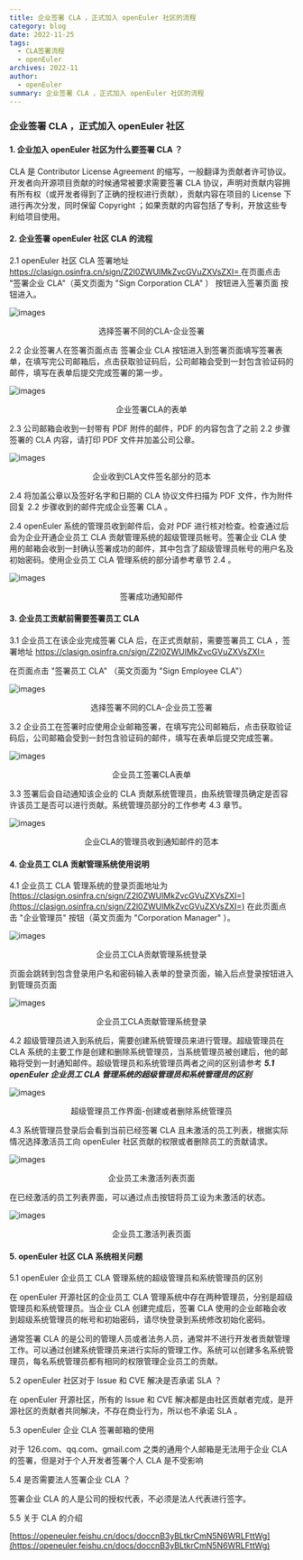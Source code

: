 ```yaml
---
title: 企业签署 CLA ，正式加入 openEuler 社区的流程
category: blog
date: 2022-11-25
tags:
  - CLA签署流程
  - openEuler
archives: 2022-11
author:
  - openEuler
summary: 企业签署 CLA ，正式加入 openEuler 社区的流程
---
```


### 企业签署 CLA ，正式加入 openEuler 社区

#### 1. 企业加入 openEuler 社区为什么要签署 CLA ？

CLA 是 Contributor License Agreement 的缩写，一般翻译为贡献者许可协议。开发者向开源项目贡献的时候通常被要求需要签署 CLA 协议，声明对贡献内容拥有所有权（或开发者得到了正确的授权进行贡献），贡献内容在项目的 License 下进行再次分发，同时保留 Copyright ；如果贡献的内容包括了专利，开放这些专利给项目使用。

#### 2. 企业签署 openEuler 社区 CLA 的流程


2.1 openEuler 社区 CLA 签署地址 [https://clasign.osinfra.cn/sign/Z2l0ZWUlMkZvcGVuZXVsZXI= ](https://clasign.osinfra.cn/sign/Z2l0ZWUlMkZvcGVuZXVsZXI=)
在页面点击 "签署企业 CLA"（英文页面为 "Sign Corporation CLA" ） 按钮进入签署页面 按钮进入。

![images](./images/1.jpg)

 <p align=center>选择签署不同的CLA-企业签署</p>

2.2 企业签署人在签署页面点击 签署企业 CLA 按钮进入到签署页面填写签署表单，在填写完公司邮箱后，点击获取验证码后，公司邮箱会受到一封包含验证码的邮件，填写在表单后提交完成签署的第一步。

![images](./images/2.png)

 <p align=center>企业签署CLA的表单</p>

2.3 公司邮箱会收到一封带有 PDF 附件的邮件，PDF 的内容包含了之前 2.2 步骤签署的 CLA 内容，请打印 PDF 文件并加盖公司公章。

![images](./images/3.png)

 <p align=center>企业收到CLA文件签名部分的范本</p>

2.4 将加盖公章以及签好名字和日期的 CLA 协议文件扫描为 PDF 文件，作为附件回复 2.2 步骤收到的邮件完成企业签署 CLA 。

2.4 openEuler 系统的管理员收到邮件后，会对 PDF 进行核对检查。检查通过后会为企业开通企业员工 CLA 贡献管理系统的超级管理员帐号。签署企业 CLA 使用的邮箱会收到一封确认签署成功的邮件，其中包含了超级管理员帐号的用户名及初始密码。使用企业员工 CLA 管理系统的部分请参考章节 2.4 。

![images](./images/4.png)

 <p align=center> 签署成功通知邮件</p>

#### 3. 企业员工贡献前需要签署员工 CLA 

3.1 企业员工在该企业完成签署 CLA 后，在正式贡献前，需要签署员工 CLA ，签署地址 [https://clasign.osinfra.cn/sign/Z2l0ZWUlMkZvcGVuZXVsZXI= ](https://clasign.osinfra.cn/sign/Z2l0ZWUlMkZvcGVuZXVsZXI=)

在页面点击 "签署员工 CLA" （英文页面为 "Sign Employee CLA"）

![images](./images/5.jpg)

 <p align=center> 选择签署不同的CLA-企业员工签署</p>

3.2 企业员工在签署时应使用企业邮箱签署，在填写完公司邮箱后，点击获取验证码后，公司邮箱会受到一封包含验证码的邮件，填写在表单后提交完成签署。

![images](./images/6.png)

 <p align=center>  企业员工签署CLA表单</p>

3.3 签署后会自动通知该企业的 CLA 贡献系统管理员，由系统管理员确定是否容许该员工是否可以进行贡献。系统管理员部分的工作参考 4.3 章节。

![images](./images/7.png)

 <p align=center> 企业CLA的管理员收到通知邮件的范本</p>

#### 4. 企业员工 CLA 贡献管理系统使用说明

4.1 企业员工 CLA 管理系统的登录页面地址为 [https://clasign.osinfra.cn/sign/Z2l0ZWUlMkZvcGVuZXVsZXI=](https://clasign.osinfra.cn/sign/Z2l0ZWUlMkZvcGVuZXVsZXI=) 在此页面点击 "企业管理员" 按钮（英文页面为 "Corporation Manager" ）。

![images](./images/8.jpg)

 <p align=center>企业员工CLA贡献管理系统登录</p>
 

页面会跳转到包含登录用户名和密码输入表单的登录页面，输入后点登录按钮进入到管理员页面

![images](./images/9.png)

<p align=center>企业员工CLA贡献管理系统登录</p>

4.2 超级管理员进入到系统后，需要创建系统管理员来进行管理。超级管理员在 CLA 系统的主要工作是创建和删除系统管理员，当系统管理员被创建后，他的邮箱将受到一封通知邮件。超级管理员和系统管理员两者之间的区别请参考 ***5.1 openEuler 企业员工 CLA 管理系统的超级管理员和系统管理员的区别***

![images](./images/10.png)

<p align=center>超级管理员工作界面-创建或者删除系统管理员</p>

4.3 系统管理员登录后会看到当前已经签署 CLA 且未激活的员工列表，根据实际情况选择激活员工向 openEuler 社区贡献的权限或者删除员工的贡献请求。

![images](./images/11.png)

<p align=center> 企业员工未激活列表页面</p>

在已经激活的员工列表界面，可以通过点击按钮将员工设为未激活的状态。

![images](./images/12.png)

<p align=center> 企业员工激活列表页面</p>

#### 5. openEuler 社区 CLA 系统相关问题

5.1 openEuler 企业员工 CLA 管理系统的超级管理员和系统管理员的区别

在 openEuler 开源社区的企业员工 CLA 管理系统中存在两种管理员，分别是超级管理员和系统管理员。当企业 CLA 创建完成后，签署 CLA 使用的企业邮箱会收到超级系统管理员的帐号和初始密码，请尽快登录到系统修改初始化密码。

通常签署 CLA 的是公司的管理人员或者法务人员，通常并不进行开发者贡献管理工作。可以通过创建系统管理员来进行实际的管理工作。系统可以创建多名系统管理员，每名系统管理员都有相同的权限管理企业员工的贡献。

5.2 openEuler 社区对于 Issue 和 CVE 解决是否承诺 SLA ？

在 openEuler 开源社区，所有的 Issue 和 CVE 解决都是由社区贡献者完成，是开源社区的贡献者共同解决，不存在商业行为，所以也不承诺 SLA 。

5.3 openEuler 企业 CLA 签署邮箱的使用

对于 126.com、qq.com、gmail.com 之类的通用个人邮箱是无法用于企业 CLA 的签署，但是对于个人开发者签署个人 CLA 是不受影响

5.4 是否需要法人签署企业 CLA ？

签署企业 CLA 的人是公司的授权代表，不必须是法人代表进行签字。

5.5 关于 CLA 的介绍

[https://openeuler.feishu.cn/docs/doccnB3yBLtkrCmN5N6WRLFttWg](https://openeuler.feishu.cn/docs/doccnB3yBLtkrCmN5N6WRLFttWg)